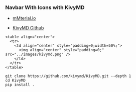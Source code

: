 ### Navbar With Icons with KivyMD

 - [mMterial.io](https://material.io/design)

- [KivyMD Github](https://github.com/kivymd/KivyMD)

```
<table align="center">
  <tr>
    <td align="center" style="padding=0;width=50%;">
      <img align="center" style="padding=0;" src="../images/kivymd.png" />
    </td>
  </tr>
</table>

git clone https://github.com/kivymd/KivyMD.git --depth 1
cd KivyMD
pip install .
```
